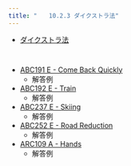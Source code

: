 ```yaml
---
title: "　　10.2.3 ダイクストラ法"
---
```


* [ダイクストラ法](https://ja.wikipedia.org/wiki/%E3%83%80%E3%82%A4%E3%82%AF%E3%82%B9%E3%83%88%E3%83%A9%E6%B3%95)

```python:サンプルコード：sample_719.py
```

```text:実行結果
```

- [ABC191 E - Come Back Quickly](https://atcoder.jp/contests/abc191/tasks/abc191_e)
    - 解答例
- [ABC192 E - Train](https://atcoder.jp/contests/abc192/tasks/abc192_e)
    - 解答例
- [ABC237 E - Skiing](https://atcoder.jp/contests/abc237/tasks/abc237_e)
    - 解答例
- [ABC252 E - Road Reduction](https://atcoder.jp/contests/abc252/tasks/abc252_e)
    - 解答例
- [ARC109 A - Hands](https://atcoder.jp/contests/arc109/tasks/arc109_a)
    - 解答例